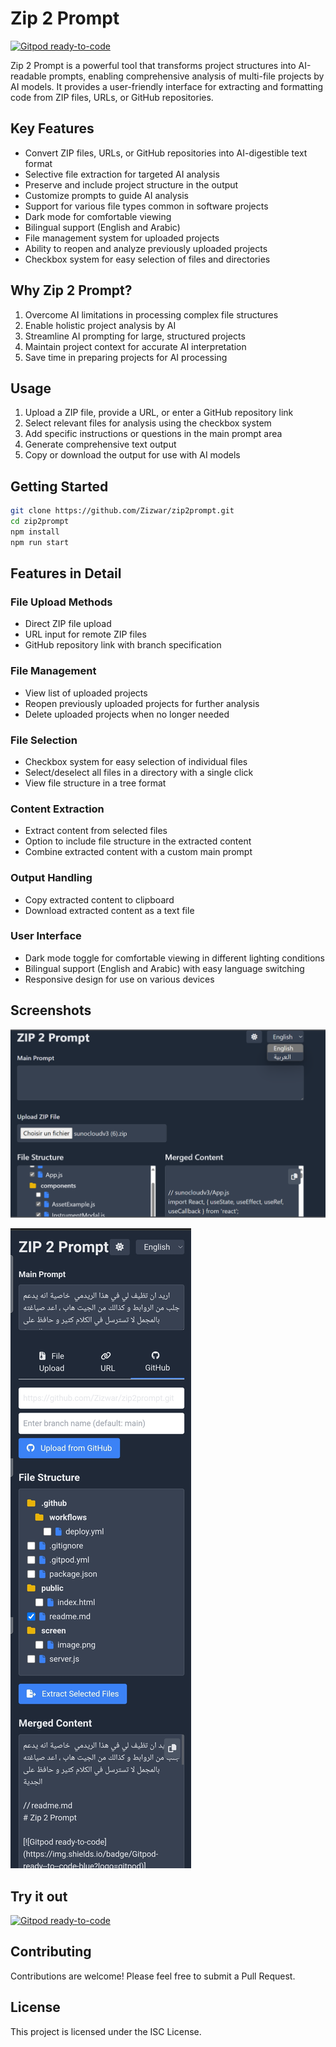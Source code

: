 # Zip 2 Prompt

[![Gitpod ready-to-code](https://img.shields.io/badge/Gitpod-ready--to--code-blue?logo=gitpod)](https://gitpod.io/#https://github.com/Zizwar/zip2prompt)

Zip 2 Prompt is a powerful tool that transforms project structures into AI-readable prompts, enabling comprehensive analysis of multi-file projects by AI models. It provides a user-friendly interface for extracting and formatting code from ZIP files, URLs, or GitHub repositories.

## Key Features

- Convert ZIP files, URLs, or GitHub repositories into AI-digestible text format
- Selective file extraction for targeted AI analysis
- Preserve and include project structure in the output
- Customize prompts to guide AI analysis
- Support for various file types common in software projects
- Dark mode for comfortable viewing
- Bilingual support (English and Arabic)
- File management system for uploaded projects
- Ability to reopen and analyze previously uploaded projects
- Checkbox system for easy selection of files and directories

## Why Zip 2 Prompt?

1. Overcome AI limitations in processing complex file structures
2. Enable holistic project analysis by AI
3. Streamline AI prompting for large, structured projects
4. Maintain project context for accurate AI interpretation
5. Save time in preparing projects for AI processing

## Usage

1. Upload a ZIP file, provide a URL, or enter a GitHub repository link
2. Select relevant files for analysis using the checkbox system
3. Add specific instructions or questions in the main prompt area
4. Generate comprehensive text output
5. Copy or download the output for use with AI models

## Getting Started

```bash
git clone https://github.com/Zizwar/zip2prompt.git
cd zip2prompt
npm install
npm run start
```

## Features in Detail

### File Upload Methods
- Direct ZIP file upload
- URL input for remote ZIP files
- GitHub repository link with branch specification

### File Management
- View list of uploaded projects
- Reopen previously uploaded projects for further analysis
- Delete uploaded projects when no longer needed

### File Selection
- Checkbox system for easy selection of individual files
- Select/deselect all files in a directory with a single click
- View file structure in a tree format

### Content Extraction
- Extract content from selected files
- Option to include file structure in the extracted content
- Combine extracted content with a custom main prompt

### Output Handling
- Copy extracted content to clipboard
- Download extracted content as a text file

### User Interface
- Dark mode toggle for comfortable viewing in different lighting conditions
- Bilingual support (English and Arabic) with easy language switching
- Responsive design for use on various devices

## Screenshots

![zip2prompt](https://raw.githubusercontent.com/Zizwar/zip2prompt/main/screen/image.png)

![zip2prompt](https://raw.githubusercontent.com/Zizwar/zip2prompt/main/screen/Screenshot_20240720-204349_Chrome.jpg)

## Try it out

[![Gitpod ready-to-code](https://img.shields.io/badge/Gitpod-ready--to--code-blue?logo=gitpod)](https://gitpod.io/#https://github.com/Zizwar/zip2prompt)

## Contributing

Contributions are welcome! Please feel free to submit a Pull Request.

## License

This project is licensed under the ISC License.